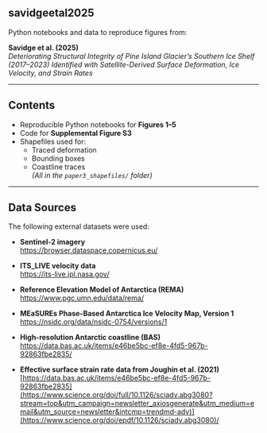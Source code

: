 ## savidgeetal2025

Python notebooks and data to reproduce figures from:

**Savidge et al. (2025)**  
*Deteriorating Structural Integrity of Pine Island Glacier’s Southern Ice Shelf (2017–2023) Identified with Satellite-Derived Surface Deformation, Ice Velocity, and Strain Rates*

---

## Contents

- Reproducible Python notebooks for **Figures 1–5**
- Code for **Supplemental Figure S3**
- Shapefiles used for:
  - Traced deformation  
  - Bounding boxes  
  - Coastline traces  
  *(All in the `paper3_shapefiles/` folder)*

---

## Data Sources

The following external datasets were used:

- **Sentinel-2 imagery**  
  https://browser.dataspace.copernicus.eu/

- **ITS_LIVE velocity data**  
  https://its-live.jpl.nasa.gov/

- **Reference Elevation Model of Antarctica (REMA)**  
  https://www.pgc.umn.edu/data/rema/

- **MEaSUREs Phase-Based Antarctica Ice Velocity Map, Version 1**  
  https://nsidc.org/data/nsidc-0754/versions/1

- **High-resolution Antarctic coastline (BAS)**  
  https://data.bas.ac.uk/items/e46be5bc-ef8e-4fd5-967b-92863fbe2835/

- **Effective surface strain rate data from Joughin et al. (2021)**  
  [https://data.bas.ac.uk/items/e46be5bc-ef8e-4fd5-967b-92863fbe2835](https://www.science.org/doi/full/10.1126/sciadv.abg3080?stream=top&utm_campaign=newsletter_axiosgenerate&utm_medium=email&utm_source=newsletter&intcmp=trendmd-adv)](https://www.science.org/doi/epdf/10.1126/sciadv.abg3080)/



